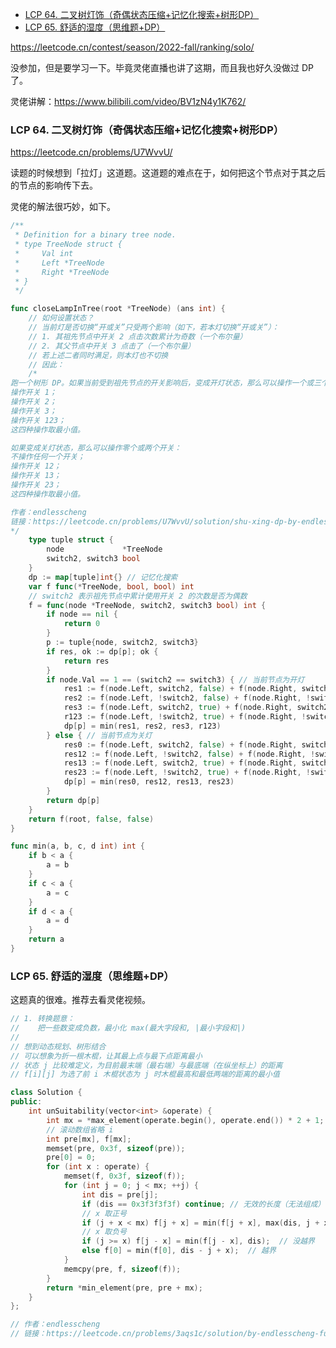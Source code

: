 
<!-- @import "[TOC]" {cmd="toc" depthFrom=1 depthTo=6 orderedList=false} -->

<!-- code_chunk_output -->

- [LCP 64. 二叉树灯饰（奇偶状态压缩+记忆化搜索+树形DP）](#lcp-64-二叉树灯饰奇偶状态压缩记忆化搜索树形dp)
- [LCP 65. 舒适的湿度（思维题+DP）](#lcp-65-舒适的湿度思维题dp)

<!-- /code_chunk_output -->

https://leetcode.cn/contest/season/2022-fall/ranking/solo/

没参加，但是要学习一下。毕竟灵佬直播也讲了这期，而且我也好久没做过 DP 了。

灵佬讲解：https://www.bilibili.com/video/BV1zN4y1K762/

### LCP 64. 二叉树灯饰（奇偶状态压缩+记忆化搜索+树形DP）

https://leetcode.cn/problems/U7WvvU/

读题的时候想到「拉灯」这道题。这道题的难点在于，如何把这个节点对于其之后的节点的影响传下去。

灵佬的解法很巧妙，如下。

```go
/**
 * Definition for a binary tree node.
 * type TreeNode struct {
 *     Val int
 *     Left *TreeNode
 *     Right *TreeNode
 * }
 */

func closeLampInTree(root *TreeNode) (ans int) {
    // 如何设置状态？
    // 当前灯是否切换“开或关”只受两个影响（如下，若本灯切换“开或关”）：
    // 1. 其祖先节点中开关 2 点击次数累计为奇数（一个布尔量）
    // 2. 其父节点中开关 3 点击了（一个布尔量）
    // 若上述二者同时满足，则本灯也不切换
    // 因此：
    /* 
跑一个树形 DP。如果当前受到祖先节点的开关影响后，变成开灯状态，那么可以操作一个或三个开关：
操作开关 1；
操作开关 2；
操作开关 3；
操作开关 123；
这四种操作取最小值。

如果变成关灯状态，那么可以操作零个或两个开关：
不操作任何一个开关；
操作开关 12；
操作开关 13；
操作开关 23；
这四种操作取最小值。

作者：endlesscheng
链接：https://leetcode.cn/problems/U7WvvU/solution/shu-xing-dp-by-endlesscheng-isuo/
*/
	type tuple struct {
		node             *TreeNode
		switch2, switch3 bool
	}
	dp := map[tuple]int{} // 记忆化搜索
	var f func(*TreeNode, bool, bool) int
    // switch2 表示祖先节点中累计使用开关 2 的次数是否为偶数
	f = func(node *TreeNode, switch2, switch3 bool) int {
		if node == nil {
			return 0
		}
		p := tuple{node, switch2, switch3}
		if res, ok := dp[p]; ok {
			return res
		}
		if node.Val == 1 == (switch2 == switch3) { // 当前节点为开灯
			res1 := f(node.Left, switch2, false) + f(node.Right, switch2, false) + 1  // 开关 1
			res2 := f(node.Left, !switch2, false) + f(node.Right, !switch2, false) + 1  // 开关 2
			res3 := f(node.Left, switch2, true) + f(node.Right, switch2, true) + 1  // 开关 3
			r123 := f(node.Left, !switch2, true) + f(node.Right, !switch2, true) + 3  // 开关 123
			dp[p] = min(res1, res2, res3, r123)
		} else { // 当前节点为关灯
			res0 := f(node.Left, switch2, false) + f(node.Right, switch2, false)
			res12 := f(node.Left, !switch2, false) + f(node.Right, !switch2, false) + 2
			res13 := f(node.Left, switch2, true) + f(node.Right, switch2, true) + 2
			res23 := f(node.Left, !switch2, true) + f(node.Right, !switch2, true) + 2
			dp[p] = min(res0, res12, res13, res23)
		}
		return dp[p]
	}
	return f(root, false, false)
}

func min(a, b, c, d int) int {
	if b < a {
		a = b
	}
	if c < a {
		a = c
	}
	if d < a {
		a = d
	}
	return a
}
```

### LCP 65. 舒适的湿度（思维题+DP）

这题真的很难。推荐去看灵佬视频。

```cpp
// 1. 转换题意：
//    把一些数变成负数，最小化 max(最大字段和, |最小字段和|)
//
// 想到动态规划、树形结合
// 可以想象为折一根木棍，让其最上点与最下点距离最小
// 状态 j 比较难定义，为目前最末端（最右端）与最底端（在纵坐标上）的距离
// f[i][j] 为选了前 i 木棍状态为 j 时木棍最高和最低两端的距离的最小值

class Solution {
public:
    int unSuitability(vector<int> &operate) {
        int mx = *max_element(operate.begin(), operate.end()) * 2 + 1;
        // 滚动数组省略 i
        int pre[mx], f[mx];
        memset(pre, 0x3f, sizeof(pre));
        pre[0] = 0;
        for (int x : operate) {
            memset(f, 0x3f, sizeof(f));
            for (int j = 0; j < mx; ++j) {
                int dis = pre[j];
                if (dis == 0x3f3f3f3f) continue; // 无效的长度（无法组成）
                // x 取正号
                if (j + x < mx) f[j + x] = min(f[j + x], max(dis, j + x));
                // x 取负号
                if (j >= x) f[j - x] = min(f[j - x], dis);  // 没越界
                else f[0] = min(f[0], dis - j + x);  // 越界
            }
            memcpy(pre, f, sizeof(f));
        }
        return *min_element(pre, pre + mx);
    }
};

// 作者：endlesscheng
// 链接：https://leetcode.cn/problems/3aqs1c/solution/by-endlesscheng-fu9b/
```
